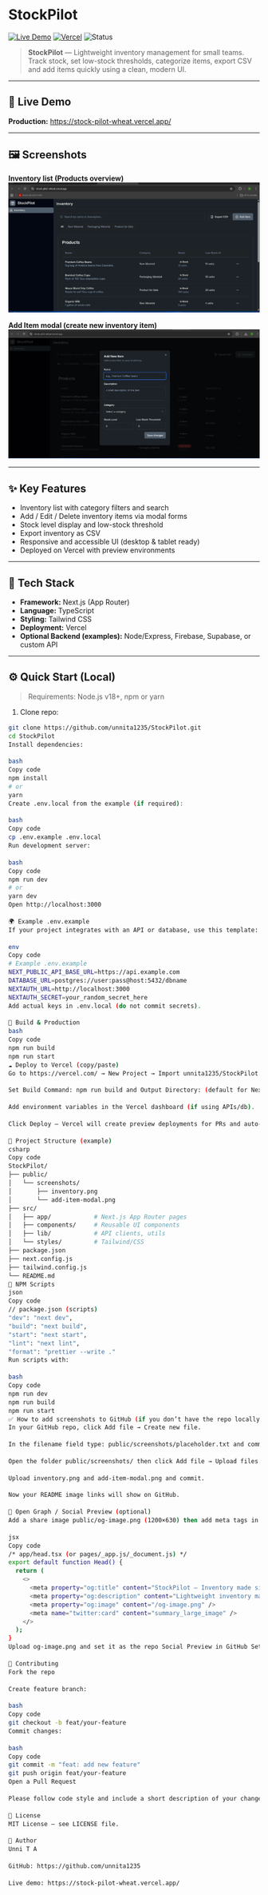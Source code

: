 # StockPilot

[![Live Demo](https://img.shields.io/badge/demo-online-brightgreen)](https://stock-pilot-wheat.vercel.app/)
[![Vercel](https://img.shields.io/badge/deploy-vercel-black?logo=vercel)](https://vercel.com/unni-t-as-projects/stockpilot)
![Status](https://img.shields.io/badge/status-active-blue)

> **StockPilot** — Lightweight inventory management for small teams. Track stock, set low-stock thresholds, categorize items, export CSV and add items quickly using a clean, modern UI.

---

## 🚀 Live Demo
**Production:** https://stock-pilot-wheat.vercel.app/

---

## 🖼️ Screenshots
**Inventory list (Products overview)**  
![Inventory overview](public/screenshots/stock-pilot.png) 

**Add Item modal (create new inventory item)**  
![Add Item modal](public/screenshots/stock-pilot1.png)

---

## ✨ Key Features

- Inventory list with category filters and search
- Add / Edit / Delete inventory items via modal forms
- Stock level display and low-stock threshold
- Export inventory as CSV
- Responsive and accessible UI (desktop & tablet ready)
- Deployed on Vercel with preview environments

---

## 🧰 Tech Stack

- **Framework:** Next.js (App Router)
- **Language:** TypeScript
- **Styling:** Tailwind CSS
- **Deployment:** Vercel
- **Optional Backend (examples):** Node/Express, Firebase, Supabase, or custom API

---

## ⚙️ Quick Start (Local)

> Requirements: Node.js v18+, npm or yarn

1. Clone repo:
```bash
git clone https://github.com/unnita1235/StockPilot.git
cd StockPilot
Install dependencies:

bash
Copy code
npm install
# or
yarn
Create .env.local from the example (if required):

bash
Copy code
cp .env.example .env.local
Run development server:

bash
Copy code
npm run dev
# or
yarn dev
Open http://localhost:3000

🌍 Example .env.example
If your project integrates with an API or database, use this template:

env
Copy code
# Example .env.example
NEXT_PUBLIC_API_BASE_URL=https://api.example.com
DATABASE_URL=postgres://user:pass@host:5432/dbname
NEXTAUTH_URL=http://localhost:3000
NEXTAUTH_SECRET=your_random_secret_here
Add actual keys in .env.local (do not commit secrets).

🧱 Build & Production
bash
Copy code
npm run build
npm run start
☁️ Deploy to Vercel (copy/paste)
Go to https://vercel.com/ → New Project → Import unnita1235/StockPilot.

Set Build Command: npm run build and Output Directory: (default for Next.js).

Add environment variables in the Vercel dashboard (if using APIs/db).

Click Deploy — Vercel will create preview deployments for PRs and auto-deploy main.

📁 Project Structure (example)
csharp
Copy code
StockPilot/
├── public/
│   └── screenshots/
│       ├── inventory.png
│       └── add-item-modal.png
├── src/
│   ├── app/            # Next.js App Router pages
│   ├── components/     # Reusable UI components
│   ├── lib/            # API clients, utils
│   └── styles/         # Tailwind/CSS
├── package.json
├── next.config.js
├── tailwind.config.js
└── README.md
🧩 NPM Scripts
json
Copy code
// package.json (scripts)
"dev": "next dev",
"build": "next build",
"start": "next start",
"lint": "next lint",
"format": "prettier --write ."
Run scripts with:

bash
Copy code
npm run dev
npm run build
npm run start
✅ How to add screenshots to GitHub (if you don’t have the repo locally)
In your GitHub repo, click Add file → Create new file.

In the filename field type: public/screenshots/placeholder.txt and commit (this creates the folder).

Open the folder public/screenshots/ then click Add file → Upload files.

Upload inventory.png and add-item-modal.png and commit.

Now your README image links will show on GitHub.

📣 Open Graph / Social Preview (optional)
Add a share image public/og-image.png (1200×630) then add meta tags in your Next head:

jsx
Copy code
/* app/head.tsx (or pages/_app.js/_document.js) */
export default function Head() {
  return (
    <>
      <meta property="og:title" content="StockPilot — Inventory made simple" />
      <meta property="og:description" content="Lightweight inventory management for small teams." />
      <meta property="og:image" content="/og-image.png" />
      <meta name="twitter:card" content="summary_large_image" />
    </>
  );
}
Upload og-image.png and set it as the repo Social Preview in GitHub Settings → Social preview.

🤝 Contributing
Fork the repo

Create feature branch:

bash
Copy code
git checkout -b feat/your-feature
Commit changes:

bash
Copy code
git commit -m "feat: add new feature"
git push origin feat/your-feature
Open a Pull Request

Please follow code style and include a short description of your change.

🪪 License
MIT License — see LICENSE file.

👤 Author
Unni T A

GitHub: https://github.com/unnita1235

Live demo: https://stock-pilot-wheat.vercel.app/
